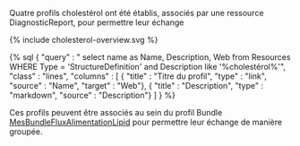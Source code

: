 
Quatre profils cholestérol ont été établis, associés par une ressource DiagnosticReport, pour permettre leur échange


<div class="figure" style="width:100%;">
    <p>{% include cholesterol-overview.svg %}</p>
</div>

{% sql {
  "query" : " select name as Name, Description, Web from Resources WHERE Type = 'StructureDefinition' and Description like '%cholestérol%'",
  "class" : "lines",
  "columns" : [
    { "title" : "Titre du profil", "type" : "link", "source" : "Name", "target" : "Web"},
    { "title" : "Description", "type" : "markdown", "source" : "Description"}
  ]
} %}

Ces profils peuvent être associés au sein du profil Bundle [MesBundleFluxAlimentationLipid](./StructureDefinition-mesures-bundle-flux-alimentation-cholesterol.html) pour permettre leur échange de manière groupée.
